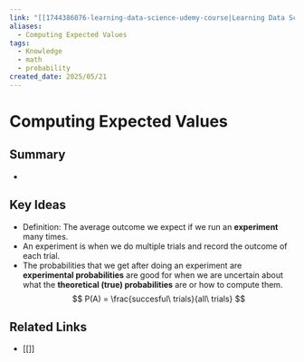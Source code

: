 ```yaml
---
link: "[[1744386076-learning-data-science-udemy-course|Learning Data Science Udemy Course]]"
aliases:
  - Computing Expected Values
tags:
  - Knowledge
  - math
  - probability
created_date: 2025/05/21
---
```

# Computing Expected Values
## Summary
- 
## Key Ideas
- Definition: The average outcome we expect if we run an **experiment** many times.
- An experiment is when we do multiple trials and record the outcome of each trial.
- The probabilities that we get after doing an experiment are **experimental probabilities** are good for when we are uncertain about what the **theoretical (true) probabilities** are or how to compute them.
$$
P(A) = \frac{succesful\ trials}{all\ trials}
$$
## Related Links
- [[]]